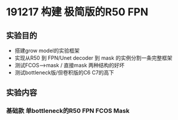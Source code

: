 # 191217 构建 极简版的R50 FPN

## 实验目的
- 搭建grow model的实验框架
- 实现从R50 到 FPN/Unet decoder 到 mask 的实例分割一条完整框架
- 测试FCOS-->mask / 直接mask 两种结构的好坏
- 测试bottleneck版/但卷积版的C6 C7的高下

## 实验内容
### 基础款 单bottleneck的R50 FPN FCOS Mask
